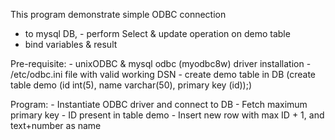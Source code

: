 This program demonstrate simple ODBC connection 
   - to mysql DB, - perform Select & update operation on demo table
   - bind variables & result
 
   Pre-requisite: 
    - unixODBC & mysql odbc (myodbc8w) driver installation
    - /etc/odbc.ini file with valid working DSN
    - create demo table in DB (create table demo (id int(5), name varchar(50), primary key (id));)
   
   Program:
    - Instantiate ODBC driver and connect to DB
    - Fetch maximum primary key - ID present in table demo
    - Insert new row with max ID + 1, and text+number as name 
 
